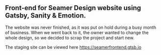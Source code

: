 ## Front-end for Seamer Design website using Gatsby, Sanity & Emotion.
The website was never finished, as it was put on hold during a busy month of business. When we went back to it, the owner wanted to change the whole design, so we decided to scrap the project and start new.

The staging site can be viewed here https://seamerfrontend.gtsb.io
